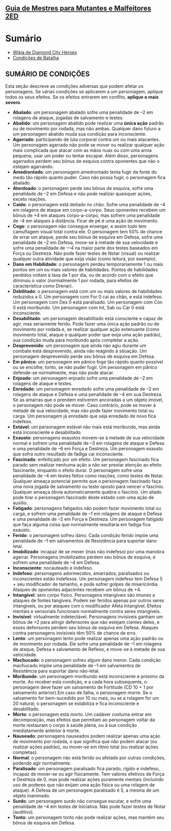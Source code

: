 ## [Guia de Mestres para Mutantes e Malfeitores 2ED](https://boechat.github.io/mm2ed/)

# Sumário

- [Wikia de Diamond City Heroes](https://diamond-city-heroes.fandom.com/pt-br/wiki/Diamond_City_Heroes_Wiki)
- [Condições de Batalha](https://boechat.github.io/mm2ed/condicao.md)


## SUMÁRIO DE CONDIÇÕES

Esta seção descreve as condições adversas que podem afetar os personagens. Se várias condições se aplicarem a um personagem, aplique todos os seus efeitos. 
Se os efeitos entrarem em conflito, **aplique o mais severo**.

- **Abalado**: um personagem abalado sofre uma penalidade de –2 em rolagens de ataque, jogadas de salvamento e testes.
- **Abatido**: um personagem abatido pode realizar uma **única ação** padrão ou de movimento por rodada, mas não ambas. Qualquer dano futuro a um personagem abatido muda sua condição para inconsciente.
- **Agarrado**: participando de luta corporal contra um ou mais atacantes. Um personagem agarrado não pode se mover ou realizar qualquer ação mais complicada que atacar com as mãos nuas ou com uma arma pequena, usar um poder ou tentar escapar. Além disso, personagens agarrados perdem seu bônus de esquiva contra oponentes que não o estejam agarrando.
- **Amedrontado**: um personagem amedrontado tenta fugir da fonte do medo tão rápido quanto puder. Caso não possa fugir, o personagem fica abalado.
- **Atordoado**: o personagem perde seu bônus de esquiva, sofre uma penalidade de –2 em Defesa e não pode realizar quaisquer ações, exceto reações.
- **Caído**: o personagem está deitado no chão. Sofre uma penalidade de –4 em rolagens de ataque em corpo-a-corpo. Seus oponentes recebem um bônus de +4 em ataques corpo-a-corpo, mas sofrem uma penalidade de –4 em ataques à distância. Ficar de pé é uma ação de movimento.
- **Cego**: o personagem não consegue enxergar, e assim tudo tem camuflagem visual total contra ele. O personagem tem 50% de chance de errar um ataque, perde seu bônus de esquiva em Defesa, sofre uma penalidade de –2 em Defesa, move-se à metade de sua velocidade e sofre uma penalidade de —4 na maior parte dos testes baseados em Força ou Destreza. Não pode fazer testes de Notar (visual) ou realizar qualquer outra atividade que exija visão (como leitura, por exemplo).
- **Dano em Habilidade**: o personagem perdeu temporariamente 1 ou mais pontos em um ou mais valores de habilidades. Pontos de habilidades perdidos voltam à taxa de 1 por dia, ou de acordo com o efeito que diminuiu o valor (normalmente 1 por rodada, para efeitos de característica como Drenar).
- **Debilitado**: o personagem está com um ou mais valores de habilidades reduzidos a 0. Um personagem com For 0 cai ao chão, e está indefeso. Um personagem com Des 0 está paralisado. Um personagem com Con 0 está moribundo. Um personagem com Int, Sab ou Car 0 está inconsciente.
- **Desabilitado**: um personagem desabilitado está consciente e capaz de agir, mas seriamente ferido. Pode fazer uma única ação padrão ou de movimento por rodada e, se realizar qualquer ação extenuante (como movimento total, ataque e qualquer poder que exija uma ação padrão), sua condição muda para moribundo após completar a ação.
- **Desprevenido**: um personagem que ainda não agiu durante um combate está desprevenido, ainda não reagindo à situação. Um personagem desprevenido perde seu bônus de esquiva em Defesa.
- **Em pânico**: um personagem em pânico foge tão rápido quanto possível ou se encolhe, tonto, se não puder fugir. Um personagem em pânico defende-se normalmente, mas não pode atacar.
- **Enjoado**: um personagem enjoado sofre uma penalidade de –2 em rolagens de ataque e testes.
- **Enredado**: um personagem enredado sofre uma penalidade de –2 em rolagens de ataque e Defesa e uma penalidade de –4 em sua Destreza. Se as amarras que o prendem estiverem ancoradas a um objeto imóvel, o personagem não pode se mover. Caso contrário, pode se mover à metade de sua velocidade, mas não pode fazer movimento total ou carga. Um personagem já enredado que seja enredado de novo fica indefeso.
- **Estável**: um personagem estável não mais está moribundo, mas ainda está inconsciente e desabilitado.
- **Exausto**: personagens exaustos movem-se à metade de sua velocidade normal e sofrem uma penalidade de –3 em rolagens de ataque e Defesa e uma penalidade de –6 em Força e Destreza. Um personagem exausto que sofra outro resultado de fadiga cai inconsciente.
- **Fascinado**: enfeitiçado por um efeito. Um personagem fascinado fica parado sem realizar nenhuma ação a não ser prestar atenção ao efeito fascinante, enquanto o efeito durar. O personagem sofre uma penalidade de –4 em testes feitos como reações, como testes de Notar. Qualquer ameaça potencial permite que o personagem fascinado faça uma nova jogada de salvamento ou teste oposto para vencer o fascínio. Qualquer ameaça óbvia automaticamente quebra o fascínio. Um aliado pode tirar o personagem fascinado deste estado com uma ação de auxílio.
- **Fatigado**: personagens fatigados não podem fazer movimento total ou carga, e sofrem uma penalidade de –1 em rolagens de ataque e Defesa e uma penalidade de –2 em Força e Destreza. Um personagem fatigado que faça alguma coisa que normalmente resultaria em fadiga fica exausto.
- **Ferido**: o personagem sofreu dano. Cada condição ferido impõe uma penalidade de –1 em salvamentos de Resistência para suportar dano letal.
- **Imobilizado**: incapaz de se mexer (mas não indefeso) por uma manobra agarrar. Personagens imobilizados perdem seu bônus de esquiva, e sofrem uma penalidade de –4 em Defesa.
- **Inconsciente**: nocauteado e indefeso.
- **Indefeso**: personagens adormecidos, amarrados, paralisados ou inconscientes estão indefesos. Um personagem indefeso tem Defesa 5 + seu modificador de tamanho, e pode sofrer golpes de misericórdia. Ataques de oponentes adjacentes recebem um bônus de +4.
- **Intangível**: sem corpo físico. Personagens intangíveis são imunes a ataques de fontes tangíveis. Podem ser feridos apenas por outros seres intangíveis, ou por ataques com o modificador Afeta Intangível. Efeitos mentais e sensoriais funcionam normalmente contra seres intangíveis.
- **Invisível**: virtualmente indetectável. Personagens invisíveis ganham um bônus de +2 para atingir defensores que não estejam cientes deles, e esses defensores perdem seu bônus de esquiva em Defesa. Ataques contra personagens invisíveis têm 50% de chance de erro.
- **Lento**: um personagem lento pode realizar apenas uma ação padrão ou de movimento por rodada. Ele sofre uma penalidade de –1 em rolagens de ataque, Defesa e salvamento de Reflexo, e move-se à metade de sua velocidade.
- **Machucado**: o personagem sofreu algum dano menor. Cada condição machucado impõe uma penalidade de –1 em salvamentos de Resistência para suportar dano não-letal. 
- **Moribundo**: um personagem moribundo está inconsciente e próximo da morte. Ao receber esta condição, e a cada hora subsequente, o personagem deve fazer um salvamento de Fortitude (CD 10 + 1 por salvamento anterior).Em caso de falha, o personagem morre. Se o salvamento for bem-sucedido por 10 ou mais, ou se a rolagem for um 20 natural, o personagem se estabiliza e fica inconsciente e desabilitado.
- **Morto**: o personagem está morto. Um cadáver costuma entrar em decomposição, mas efeitos que permitam ao personagem voltar da morte restauram o corpo à saúde plena, ou à sua condição imediatamente anterior à morte.
- **Nauseado**: personagens nauseados podem realizar apenas uma ação de movimento por rodada, o que significa que não podem atacar (ou realizar ações padrão), ou mover-se em ritmo total (ou realizar ações completas).
- **Normal**: o personagem não está ferido ou afetado por outras condições, podendo agir normalmente.
- **Paralisado**: um personagem paralisado fica parado, rígido e indefeso, incapaz de mover-se ou agir fisicamente. Tem valores efetivos de Força e Destreza de 0, mas pode realizar ações puramente mentais (incluindo uso de poderes que não exijam uma ação física ou uma rolagem de ataque). A Defesa de um personagem paralisado é 5, a mesma de um objeto inanimado.
- **Surdo**: um personagem surdo não consegue escutar, e sofre uma penalidade de –4 em testes de Iniciativa. Não pode fazer testes de Notar (auditivo).
- **Tonto**: um personagem tonto não pode realizar ações, mas mantém seu bônus de esquiva em Defesa.
